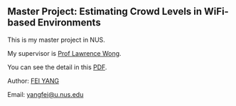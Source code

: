 ## Master Project: Estimating Crowd Levels in WiFi-based Environments

This is my master project in NUS.

My supervisor is [Prof Lawrence Wong](https://www.ece.nus.edu.sg/stfpage/elewwcl/).

You can see the detail in this [PDF](https://github.com/fainyang/EE_Project/blob/master/mse%20sys/System%20Architecture%20Design.pdf).

Author: [FEI YANG](http://feiyang233.club/CV.pdf)

Email: yangfei@u.nus.edu
